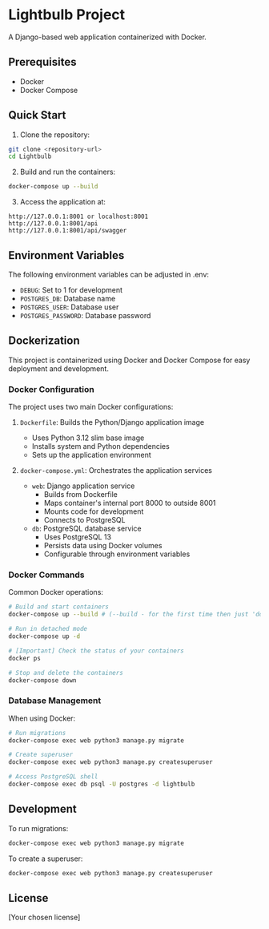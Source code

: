 # Lightbulb Project

A Django-based web application containerized with Docker.

## Prerequisites

- Docker
- Docker Compose

## Quick Start

1. Clone the repository:
```bash
git clone <repository-url>
cd Lightbulb
```

2. Build and run the containers:
```bash
docker-compose up --build
```

3. Access the application at:
```
http://127.0.0.1:8001 or localhost:8001
http://127.0.0.1:8001/api
http://127.0.0.1:8001/api/swagger
```

## Environment Variables

The following environment variables can be adjusted in .env:

- `DEBUG`: Set to 1 for development
- `POSTGRES_DB`: Database name
- `POSTGRES_USER`: Database user
- `POSTGRES_PASSWORD`: Database password

## Dockerization

This project is containerized using Docker and Docker Compose for easy deployment and development.

### Docker Configuration

The project uses two main Docker configurations:

1. `Dockerfile`: Builds the Python/Django application image
   - Uses Python 3.12 slim base image
   - Installs system and Python dependencies
   - Sets up the application environment

2. `docker-compose.yml`: Orchestrates the application services
   - `web`: Django application service
     - Builds from Dockerfile
     - Maps container's internal port 8000 to outside 8001
     - Mounts code for development
     - Connects to PostgreSQL
   - `db`: PostgreSQL database service
     - Uses PostgreSQL 13
     - Persists data using Docker volumes
     - Configurable through environment variables

### Docker Commands

Common Docker operations:

```bash
# Build and start containers 
docker-compose up --build # (--build - for the first time then just 'docker-compose up' for the consecutive runs)

# Run in detached mode
docker-compose up -d

# [Important] Check the status of your containers
docker ps

# Stop and delete the containers
docker-compose down
```

### Database Management

When using Docker:
```bash
# Run migrations
docker-compose exec web python3 manage.py migrate

# Create superuser
docker-compose exec web python3 manage.py createsuperuser

# Access PostgreSQL shell
docker-compose exec db psql -U postgres -d lightbulb
```

## Development

To run migrations:
```bash
docker-compose exec web python3 manage.py migrate
```

To create a superuser:
```bash
docker-compose exec web python3 manage.py createsuperuser
```


## License

[Your chosen license]
